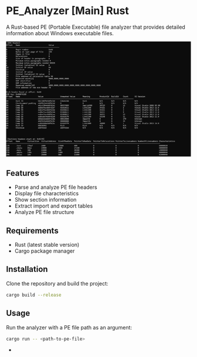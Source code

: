 # PE_Analyzer [Main] Rust

A Rust-based PE (Portable Executable) file analyzer that provides detailed information about Windows executable files.

![PoC Image](./image.png)

## Features

- Parse and analyze PE file headers
- Display file characteristics
- Show section information
- Extract import and export tables
- Analyze PE file structure

## Requirements

- Rust (latest stable version)
- Cargo package manager

## Installation

Clone the repository and build the project:

```bash
cargo build --release
```

## Usage

Run the analyzer with a PE file path as an argument:

```bash
cargo run -- <path-to-pe-file>
```



* 
